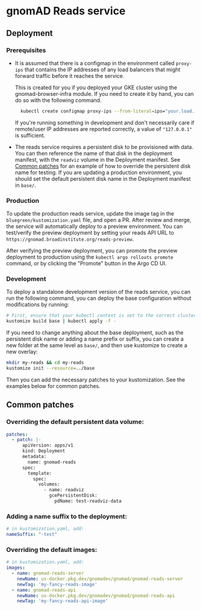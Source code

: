 # gnomAD Reads service

## Deployment

### Prerequisites

- It is assumed that there is a configmap in the environment called `proxy-ips` that contains the IP addresses of any load balancers that might forward traffic before it reaches the service.

  This is created for you if you deployed your GKE cluster using the gnomad-browser-infra module. If you need to create it by hand, you can do so with the following command.

  ```sh
    kubectl create configmap proxy-ips --from-literal=ips="your.load.balacer.ip,127.0.0.1"
  ```

  If you're running something in development and don't necessarily care if remote/user IP addresses are reported correctly, a value of `"127.0.0.1"` is sufficient.

- The reads service requires a persistent disk to be provisioned with data. You can then reference the name of that disk in the deployment manifest, with the `readviz` volume in the Deployment manifest. See [Common patches](#common-patches) for an example of how to override the persistent disk name for testing. If you are updating a production environment, you should set the default persistent disk name in the Deployment manifest in `base/`.

### Production

To update the production reads service, update the image tag in the `bluegreen/kustomization.yaml` file, and open a PR. After review and merge, the service will automatically deploy to a preview environment. You can test/verify the preview deployment by setting your reads API URL to `https://gnomad.broadinstitute.org/reads-preview`.

After verifying the preview deployment, you can promote the preview deployment to production using the `kubectl argo rollouts promote` command, or by clicking the "Promote" button in the Argo CD UI.

### Development

To deploy a standalone development version of the reads service, you can run the following command, you can deploy the base configuration without modifications by running:

```sh
# First, ensure that your kubectl context is set to the correct cluster
kustomize build base | kubectl apply -f -
```

If you need to change anything about the base deployment, such as the persistent disk name or adding a name prefix or suffix, you can create a new folder at the same level as `base/`, and then use kustomize to create a new overlay:

```sh
mkdir my-reads && cd my-reads
kustomize init --resource=../base
```

Then you can add the necessary patches to your kustomization. See the examples below for common patches.

## Common patches

### Overriding the default persistent data volume:

```yaml
patches:
  - patch: |-
      apiVersion: apps/v1
      kind: Deployment
      metadata:
        name: gnomad-reads
      spec:
        template:
          spec:
            volumes:
              - name: readviz
                gcePersistentDisk:
                  pdName: test-readviz-data
```

### Adding a name suffix to the deployment:

```yaml
# in kustomization.yaml, add:
nameSuffix: "-test"
```

### Overriding the default images:

```yaml
# in kustomization.yaml, add:
images:
  - name: gnomad-reads-server
    newName: us-docker.pkg.dev/gnomadev/gnomad/gnomad-reads-server
    newTag: 'my-fancy-reads-image'
  - name: gnomad-reads-api
    newName: us-docker.pkg.dev/gnomadev/gnomad/gnomad-reads-api
    newTag: 'my-fancy-reads-api-image'
